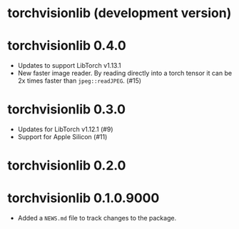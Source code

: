 # torchvisionlib (development version)

# torchvisionlib 0.4.0

- Updates to support LibTorch v1.13.1
- New faster image reader. By reading directly into a torch tensor it can be 2x times faster than `jpeg::readJPEG`. (#15)

# torchvisionlib 0.3.0

- Updates for LibTorch v1.12.1 (#9)
- Support for Apple Silicon (#11)

# torchvisionlib 0.2.0

# torchvisionlib 0.1.0.9000

* Added a `NEWS.md` file to track changes to the package.
